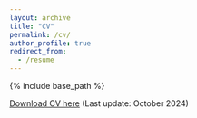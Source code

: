 ```yaml
---
layout: archive
title: "CV"
permalink: /cv/
author_profile: true
redirect_from:
  - /resume
---
```


{% include base_path %}

[Download CV here](https://drive.google.com/file/d/11dJR-zNTQcSSJF8VL7zrU-VfCyXDLuMi/view?usp=sharing) (Last update: October 2024)
